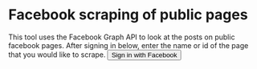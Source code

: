 # Facebook scraping of public pages

<script>
  window.fbAsyncInit = function() {
    FB.init({
      appId            : '948109978690942',
      autoLogAppEvents : true,
      xfbml            : true,
      version          : 'v3.0'
    });
  };

  (function(d, s, id){
     var js, fjs = d.getElementsByTagName(s)[0];
     if (d.getElementById(id)) {return;}
     js = d.createElement(s); js.id = id;
     js.src = "https://connect.facebook.net/en_US/sdk.js";
     fjs.parentNode.insertBefore(js, fjs);
   }(document, 'script', 'facebook-jssdk'));
</script>

<script>
// Only works after `FB.init` is called
function myFacebookLogin() {
  FB.login(function(){
	document.getElementById('query').style.display = 'block';
}, {scope: ''});
}
</script>

This tool uses the Facebook Graph API to look at the posts on public facebook pages. After signing in below, enter the name or id of the page that you would like to scrape.
<button onclick="myFacebookLogin()">Sign in with Facebook</button>

<script>
function scrapePage() {
	var page = document.getElementById('page').value;
	FB.api(page + '/posts', function(response) {
		document.getElementById('response').innerHTML = response;
	}
}
</script>

<div id='query' style='display: none'>
	Public Page to scrape: <input type='text'>
	<button onclick='scrapePage()'>Scrape</button>
	<div id='response'></div>
</div>


